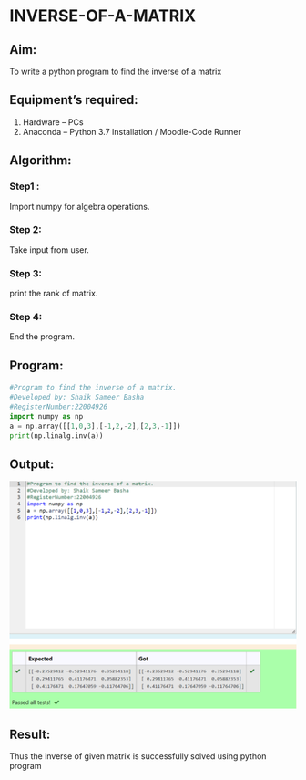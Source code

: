 # INVERSE-OF-A-MATRIX
## Aim:
To write a python program to find the inverse of a matrix
## Equipment’s required:
1. 	Hardware – PCs
2. 	Anaconda – Python 3.7 Installation / Moodle-Code Runner
## Algorithm:
### Step1 : 
 Import numpy for algebra operations.
### Step 2: 
 Take input from user.
### Step 3: 
 print the rank of matrix.
### Step 4: 
 End the program.
## Program:
```python
#Program to find the inverse of a matrix.
#Developed by: Shaik Sameer Basha
#RegisterNumber:22004926
import numpy as np
a = np.array([[1,0,3],[-1,2,-2],[2,3,-1]])
print(np.linalg.inv(a))
```
## Output:
![model](/inverse-of-matrix.png)
## Result:
Thus the inverse of given matrix is successfully solved using python program


